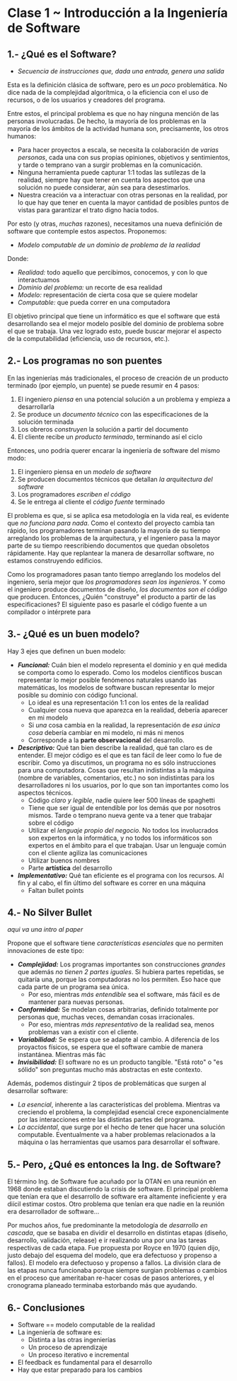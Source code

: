 # Clase 1 ~ Introducción a la Ingeniería de Software

## 1.- ¿Qué es el Software?

- _Secuencia de instrucciones que, dada una entrada, genera una salida_

Esta es la definición clásica de software, pero es _un poco_ problemática. No dice nada de la complejidad algorítmica, o la eficiencia con el uso de recursos, o de los usuarios y creadores del programa.

Entre estos, el principal problema es que no hay ninguna mención de las personas involucradas. De hecho, la mayoría de los problemas en la mayoría de los ámbitos de la actividad humana son, precisamente, los otros humanos:

- Para hacer proyectos a escala, se necesita la colaboración de _varias personas_, cada una con sus propias opiniones, objetivos y sentimientos, y tarde o temprano van a surgir problemas en la comunicación.
- Ninguna herramienta puede capturar 1:1 todas las sutilezas de la realidad, siempre hay que tener en cuenta los aspectos que una solución no puede considerar, aún sea para desestimarlos.
- Nuestra creación va a interactuar con otras personas en la realidad, por lo que hay que tener en cuenta la mayor cantidad de posibles puntos de vistas para garantizar el trato digno hacia todos.

Por esto (y otras, _muchas_ razones), necesitamos una nueva definición de software que contemple estos aspectos. Proponemos:

- _Modelo computable de un dominio de problema de la realidad_

Donde:

- _Realidad:_ todo aquello que percibimos, conocemos, y con lo que interactuamos
- _Dominio del problema:_ un recorte de esa realidad
- _Modelo:_ representación de cierta cosa que se quiere modelar
- _Computable:_ que pueda correr en una computadora

El objetivo principal que tiene un informático es que el software que está desarrollando sea el mejor modelo posible del dominio de problema sobre el que se trabaja. Una vez logrado esto, puede buscar mejorar el aspecto de la computabilidad (eficiencia, uso de recursos, etc.).

## 2.- Los programas no son puentes

En las ingenierías más tradicionales, el proceso de creación de un producto terminado (por ejemplo, un puente) se puede resumir en 4 pasos:

1. El ingeniero _piensa_ en una potencial solución a un problema y empieza a desarrollarla
2. Se produce un _documento técnico_ con las especificaciones de la solución terminada
3. Los obreros _construyen_ la solución a partir del documento
4. El cliente recibe un _producto terminado_, terminando así el ciclo

Entonces, uno podría querer encarar la ingeniería de software del mismo modo:

1. El ingeniero piensa en un _modelo de software_
2. Se producen documentos técnicos que detallan _la arquitectura del software_
3. Los programadores _escriben el código_
4. Se le entrega al cliente el _código fuente_ terminado

El problema es que, si se aplica esa metodología en la vida real, es evidente que _no funciona para nada_. Como el contexto del proyecto cambia tan rápido, los programadores terminan pasando la mayoría de su tiempo arreglando los problemas de la arquitectura, y el ingeniero pasa la mayor parte de su tiempo reescribiendo documentos que quedan obsoletos rápidamente. Hay que replantear la manera de desarrollar software, no estamos construyendo edificios.

Como los programadores pasan tanto tiempo arreglando los modelos del ingeniero, sería mejor que _los programadores sean los ingenieros_. Y como el ingeniero produce documentos de diseño, _los documentos son el código_ que producen. Entonces, ¿Quién "construye" el producto a partir de las especificaciones? El siguiente paso es pasarle el código fuente a un compilador o intérprete para

## 3.- ¿Qué es un buen modelo?

Hay 3 ejes que definen un buen modelo:

- **_Funcional:_** Cuán bien el modelo representa el dominio y en qué medida se comporta como lo esperado. Como los modelos científicos buscan representar lo mejor posible fenómenos naturales usando las matemáticas, los modelos de software buscan representar lo mejor posible su dominio con código funcional.
     - Lo ideal es una representación 1:1 con los entes de la realidad
     - Cualquier cosa nueva que aparezca en la realidad, debería aparecer en mi modelo
     - Si _una_ cosa cambia en la realidad, la representación de _esa única cosa_ debería cambiar en mi modelo, ni más ni menos
     - Corresponde a la **parte observacional** del desarrollo.
- **_Descriptivo:_** Qué tan bien describe la realidad, qué tan claro es de entender. El mejor código es el que es tan fácil de leer como lo fue de escribir. Como ya discutimos, un programa no es sólo instrucciones para una computadora. Cosas que resultan indistintas a la máquina (nombre de variables, comentarios, etc.) no son indistintas para los desarrolladores ni los usuarios, por lo que son tan importantes como los aspectos técnicos.
     - Código _claro y legible_, nadie quiere leer 500 líneas de spaghetti
     - Tiene que ser igual de entendible por los demás que por nosotros mismos. Tarde o temprano nueva gente va a tener que trabajar sobre el código
     - Utilizar el _lenguaje propio del negocio_. No todos los involucrados son expertos en la informática, y no todos los informáticos son expertos en el ámbito para el que trabajan. Usar un lenguaje común con el cliente agiliza las comunicaciones
     - Utilizar buenos nombres
     - Parte **artística** del desarrollo
- **_Implementativo:_** Qué tan eficiente es el programa con los recursos. Al fin y al cabo, el fin último del software es correr en una máquina
     - Faltan bullet points

## 4.- No Silver Bullet

_aqui va una intro al paper_

Propone que el software tiene _características esenciales_ que no permiten innovaciones de este tipo:

- **_Complejidad:_** Los programas importantes son construcciones _grandes_ que además _no tienen 2 partes iguales_. Si hubiera partes repetidas, se quitaría una, porque las computadoras no los permiten. Eso hace que cada parte de un programa sea única.
     - Por eso, mientras _más entendible_ sea el software, más fácil es de mantener para nuevas personas.
- **_Conformidad:_** Se modelan cosas arbitrarias, definido totalmente por personas que, muchas veces, demandan cosas irracionales.
     - Por eso, mientras _más representativo_ de la realidad sea, menos problemas van a existir con el cliente.
- **_Variabilidad:_** Se espera que se adapte al cambio. A diferencia de los proyactos físicos, se espera que el software cambie de manera instantánea. Mientras más fác
- **_Invisibilidad:_** El software no es un producto tangible. "Está roto" o "es sólido" son preguntas mucho más abstractas en este contexto.

Además, podemos distinguir 2 tipos de problemáticas que surgen al desarrollar software:

- _La esencial_, inherente a las características del problema. Mientras va creciendo el problema, la complejidad esencial crece exponencialmente por las interacciones entre las distintas partes del programa.
- _La accidental_, que surge por el hecho de tener que hacer una solución computable. Eventualmente va a haber problemas relacionados a la máquina o las herramientas que usamos para desarrollar el software.

## 5.- Pero, ¿Qué es entonces la Ing. de Software?

El término Ing. de Software fue acuñado por la OTAN en una reunión en 1968 donde estaban discutiendo la crisis de software. El principal problema que tenían era que el desarrollo de software era altamente ineficiente y era diícil estimar costos. Otro problema que tenían era que nadie en la reunión era desarrollador de software...

Por muchos años, fue predominante la metodología de _desarrollo en cascada_, que se basaba en dividir el desarrollo en distintas etapas (diseño, desarrollo, validación, release) e ir realizando una por una las tareas respectivas de cada etapa. Fue propuesta por Royce en 1970 (quien dijo, justo debajo del esquema del modelo, que era defectuoso y propenso a fallos). El modelo era defectuoso y propenso a fallos. La división clara de las etapas nunca funcionaba porque siempre surgian problemas o cambios en el proceso que ameritaban re-hacer cosas de pasos anteriores, y el cronograma planeado terminaba estorbando más que ayudando.

## 6.- Conclusiones

- Software == modelo computable de la realidad
- La ingeniería de software es:
     - Distinta a las otras ingenierías
     - Un proceso de aprendizaje
     - Un proceso iterativo e incremental
- El feedback es fundamental para el desarrollo
- Hay que estar preparado para los cambios
